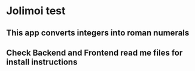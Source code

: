 # Jolimoi test

## This app converts integers into roman numerals

## Check Backend and Frontend read me files for install instructions
